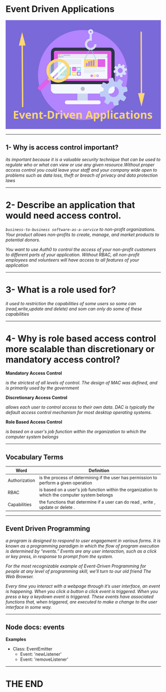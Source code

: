 # Event Driven Applications 

![event-driven-apps](imgs/event-driven-apps.jpg)

---

## 1- Why is access control important?

*its important because it is a valuable security technique that can be used to regulate who or what can view or use any given resource.Without proper access control you could leave your staff and your company wide open to problems such as data loss, theft or breach of privacy and data protection laws*

---

# 2- Describe an application that would need access control.

*`business-to-business software-as-a-service` to non-profit organizations. Your product allows non-profits to create, manage, and market products to potential donors.*

*You want to use Auth0 to control the access of your non-profit customers to different parts of your application. Without RBAC, all non-profit employees and volunteers will have access to all features of your application*



---

# 3- What is a role used for? 

*it used to restriction the capabilities of some users so some can (read,write,update and delete) and som can only do some of these capabilities*


---

# 4- Why is role based access control more scalable than discretionary or mandatory access control?

**Mandatory Access Control**

*is the strictest of all levels of control. The design of MAC was defined, and is primarily used by the government*

**Discretionary Access Control**

*allows each user to control access to their own data. DAC is typically the default access control mechanism for most desktop operating systems.*

**Role Based Access Control**

*is based on a user's job function within the organization to which the computer system belongs*

---

##  Vocabulary Terms


Word | Definition 
------------ | -------------
Authorization | is the process of determining if the user has permission to perform a given operation
RBAC | is based on a user's job function within the organization to which the computer system belongs
Capabilities | the functions that determine if a user can do read , write , update or delete .


---

## Event Driven Programming

 *a program is designed to respond to user engagement in various forms. It is known as a programming paradigm in which the flow of program execution is determined by “events.” Events are any user interaction, such as a click or key press, in response to prompt from the system.*

*For the most recognizable example of Event-Driven Programming for people at any level of programming skill, we’ll turn to our old friend The Web Browser.*

*Every time you interact with a webpage through it’s user interface, an event is happening. When you click a button a click event is triggered. When you press a key a keydown event is triggered. These events have associated functions that, when triggered, are executed to make a change to the user interface in some way.*


 ---

 ## Node docs: events 

 **Examples**

 - Class: EventEmitter
    - Event: 'newListener'
    - Event: 'removeListener'


---

# THE END